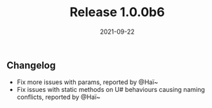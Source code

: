 ﻿---
slug: release-1.0.0b6
title: Release 1.0.0b6
date: 2021-09-22
authors: [merlin]
tags: [release beta]
---

## Changelog
- Fix more issues with params, reported by @Haï~
- Fix issues with static methods on U# behaviours causing naming conflicts, reported by @Haï~